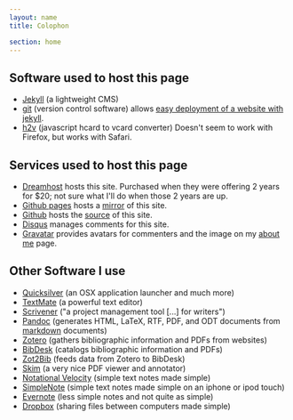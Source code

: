 ```yaml
---
layout: name
title: Colophon

section: home
---
```


## Software used to host this page ##

* [Jekyll](http://jekyllrb.com/) (a lightweight CMS)
* [git](http://git.or.cz/) (version control software) allows [easy deployment of a website with jekyll](http://tatey.com/2009/04/29/jekyll-meets-dreamhost-automated-deployment-for-jekyll-with-git/).
* [h2v](http://h2v.1daylater.com/) (javascript hcard to vcard converter) Doesn't seem to work with Firefox, but works with Safari. 

## Services used to host this page ##

* [Dreamhost](http://dreamhost.com/) hosts this site. Purchased when they were offering 2 years for $20; not sure what I'll do when those 2 years are up.
* [Github pages](http://pages.github.com/) hosts a [mirror](http://dsanson.github.com) of this site.
* [Github](http://github.com) hosts the [source](http://github.com/dsanson/dsanson.github.com) of this site.
* [Disqus](http://disqus.com/) manages comments for this site.
* [Gravatar](http://gravatar.com/) provides avatars for commenters and the image on my [about me](/about-me) page.

## Other Software I use ##

* [Quicksilver](http://code.google.com/p/blacktree-alchemy/) (an OSX application launcher and much more)
* [TextMate](http://macromates.com/) (a powerful text editor)
* [Scrivener](http://www.literatureandlatte.com/scrivener.html) ("a project management tool [...] for writers")
* [Pandoc](http://johnmacfarlane.net/pandoc/) (generates HTML, LaTeX, RTF, PDF, and ODT documents from [markdown](http://daringfireball.net/projects/markdown/) documents)
* [Zotero](http://www.zotero.org/) (gathers bibliographic information and PDFs from websites)
* [BibDesk](http://bibdesk.sourceforge.net/) (catalogs bibliographic information and PDFs)
* [Zot2Bib](http://mackerron.com/zot2bib/) (feeds data from Zotero to BibDesk)
* [Skim](http://skim-app.sourceforge.net/) (a very nice PDF viewer and annotator)
* [Notational Velocity](http://notational.net/) (simple text notes made simple)
* [SimpleNote](http://simplenoteapp.com/) (simple text notes made simple on an iphone or ipod touch)
* [Evernote](http://www.evernote.com/) (less simple notes and not quite as simple)
* [Dropbox](https://www.getdropbox.com/referrals/NTg1MzM4OQ) (sharing files between computers made simple)